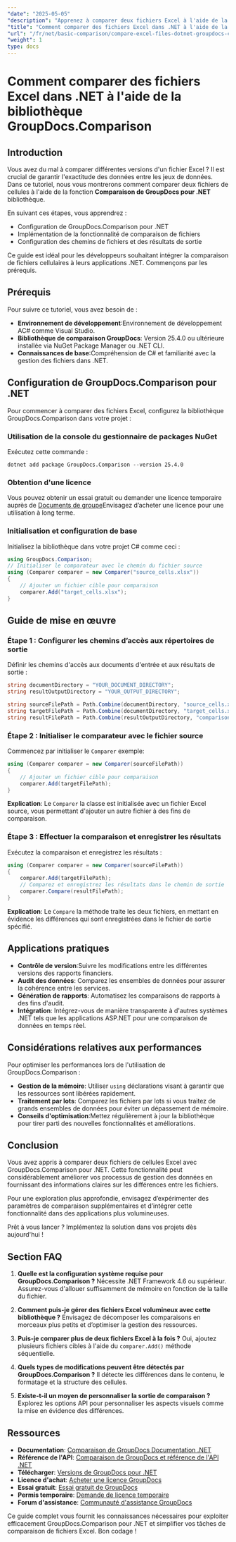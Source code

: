```yaml
---
"date": "2025-05-05"
"description": "Apprenez à comparer deux fichiers Excel à l'aide de la bibliothèque GroupDocs.Comparison pour .NET. Ce guide couvre la configuration, la mise en œuvre et les applications pratiques."
"title": "Comment comparer des fichiers Excel dans .NET à l'aide de la bibliothèque GroupDocs.Comparison"
"url": "/fr/net/basic-comparison/compare-excel-files-dotnet-groupdocs-comparison/"
"weight": 1
type: docs
---
```

# Comment comparer des fichiers Excel dans .NET à l'aide de la bibliothèque GroupDocs.Comparison

## Introduction

Vous avez du mal à comparer différentes versions d'un fichier Excel ? Il est crucial de garantir l'exactitude des données entre les jeux de données. Dans ce tutoriel, nous vous montrerons comment comparer deux fichiers de cellules à l'aide de la fonction **Comparaison de GroupDocs pour .NET** bibliothèque.

En suivant ces étapes, vous apprendrez :
- Configuration de GroupDocs.Comparison pour .NET
- Implémentation de la fonctionnalité de comparaison de fichiers
- Configuration des chemins de fichiers et des résultats de sortie

Ce guide est idéal pour les développeurs souhaitant intégrer la comparaison de fichiers cellulaires à leurs applications .NET. Commençons par les prérequis.

## Prérequis

Pour suivre ce tutoriel, vous avez besoin de :
- **Environnement de développement**:Environnement de développement AC# comme Visual Studio.
- **Bibliothèque de comparaison GroupDocs**: Version 25.4.0 ou ultérieure installée via NuGet Package Manager ou .NET CLI.
- **Connaissances de base**:Compréhension de C# et familiarité avec la gestion des fichiers dans .NET.

## Configuration de GroupDocs.Comparison pour .NET

Pour commencer à comparer des fichiers Excel, configurez la bibliothèque GroupDocs.Comparison dans votre projet :

### Utilisation de la console du gestionnaire de packages NuGet
Exécutez cette commande :
```shell
dotnet add package GroupDocs.Comparison --version 25.4.0
```

### Obtention d'une licence
Vous pouvez obtenir un essai gratuit ou demander une licence temporaire auprès de [Documents de groupe](https://purchase.groupdocs.com/temporary-license/)Envisagez d’acheter une licence pour une utilisation à long terme.

### Initialisation et configuration de base
Initialisez la bibliothèque dans votre projet C# comme ceci :
```csharp
using GroupDocs.Comparison;
// Initialiser le comparateur avec le chemin du fichier source
using (Comparer comparer = new Comparer("source_cells.xlsx"))
{
    // Ajouter un fichier cible pour comparaison
    comparer.Add("target_cells.xlsx");
}
```

## Guide de mise en œuvre

### Étape 1 : Configurer les chemins d’accès aux répertoires de sortie
Définir les chemins d'accès aux documents d'entrée et aux résultats de sortie :
```csharp
string documentDirectory = "YOUR_DOCUMENT_DIRECTORY";
string resultOutputDirectory = "YOUR_OUTPUT_DIRECTORY";

string sourceFilePath = Path.Combine(documentDirectory, "source_cells.xlsx");
string targetFilePath = Path.Combine(documentDirectory, "target_cells.xlsx");
string resultFilePath = Path.Combine(resultOutputDirectory, "comparison_result.xlsx");
```

### Étape 2 : Initialiser le comparateur avec le fichier source
Commencez par initialiser le `Comparer` exemple:
```csharp
using (Comparer comparer = new Comparer(sourceFilePath))
{
    // Ajouter un fichier cible pour comparaison
    comparer.Add(targetFilePath);
}
```
**Explication**: Le `Comparer` la classe est initialisée avec un fichier Excel source, vous permettant d'ajouter un autre fichier à des fins de comparaison.

### Étape 3 : Effectuer la comparaison et enregistrer les résultats
Exécutez la comparaison et enregistrez les résultats :
```csharp
using (Comparer comparer = new Comparer(sourceFilePath))
{
    comparer.Add(targetFilePath);
    // Comparez et enregistrez les résultats dans le chemin de sortie
    comparer.Compare(resultFilePath);
}
```
**Explication**: Le `Compare` la méthode traite les deux fichiers, en mettant en évidence les différences qui sont enregistrées dans le fichier de sortie spécifié.

## Applications pratiques

- **Contrôle de version**:Suivre les modifications entre les différentes versions des rapports financiers.
- **Audit des données**: Comparez les ensembles de données pour assurer la cohérence entre les services.
- **Génération de rapports**: Automatisez les comparaisons de rapports à des fins d'audit.
- **Intégration**: Intégrez-vous de manière transparente à d'autres systèmes .NET tels que les applications ASP.NET pour une comparaison de données en temps réel.

## Considérations relatives aux performances

Pour optimiser les performances lors de l'utilisation de GroupDocs.Comparison :

- **Gestion de la mémoire**: Utiliser `using` déclarations visant à garantir que les ressources sont libérées rapidement.
- **Traitement par lots**: Comparez les fichiers par lots si vous traitez de grands ensembles de données pour éviter un dépassement de mémoire.
- **Conseils d'optimisation**:Mettez régulièrement à jour la bibliothèque pour tirer parti des nouvelles fonctionnalités et améliorations.

## Conclusion

Vous avez appris à comparer deux fichiers de cellules Excel avec GroupDocs.Comparison pour .NET. Cette fonctionnalité peut considérablement améliorer vos processus de gestion des données en fournissant des informations claires sur les différences entre les fichiers.

Pour une exploration plus approfondie, envisagez d’expérimenter des paramètres de comparaison supplémentaires et d’intégrer cette fonctionnalité dans des applications plus volumineuses.

Prêt à vous lancer ? Implémentez la solution dans vos projets dès aujourd'hui !

## Section FAQ

1. **Quelle est la configuration système requise pour GroupDocs.Comparison ?** 
   Nécessite .NET Framework 4.6 ou supérieur. Assurez-vous d'allouer suffisamment de mémoire en fonction de la taille du fichier.

2. **Comment puis-je gérer des fichiers Excel volumineux avec cette bibliothèque ?**
   Envisagez de décomposer les comparaisons en morceaux plus petits et d’optimiser la gestion des ressources.

3. **Puis-je comparer plus de deux fichiers Excel à la fois ?**
   Oui, ajoutez plusieurs fichiers cibles à l'aide du `comparer.Add()` méthode séquentielle.

4. **Quels types de modifications peuvent être détectés par GroupDocs.Comparison ?**
   Il détecte les différences dans le contenu, le formatage et la structure des cellules.

5. **Existe-t-il un moyen de personnaliser la sortie de comparaison ?**
   Explorez les options API pour personnaliser les aspects visuels comme la mise en évidence des différences.

## Ressources

- **Documentation**: [Comparaison de GroupDocs Documentation .NET](https://docs.groupdocs.com/comparison/net/)
- **Référence de l'API**: [Comparaison de GroupDocs et référence de l'API .NET](https://reference.groupdocs.com/comparison/net/)
- **Télécharger**: [Versions de GroupDocs pour .NET](https://releases.groupdocs.com/comparison/net/)
- **Licence d'achat**: [Acheter une licence GroupDocs](https://purchase.groupdocs.com/buy)
- **Essai gratuit**: [Essai gratuit de GroupDocs](https://releases.groupdocs.com/comparison/net/)
- **Permis temporaire**: [Demande de licence temporaire](https://purchase.groupdocs.com/temporary-license/)
- **Forum d'assistance**: [Communauté d'assistance GroupDocs](https://forum.groupdocs.com/c/comparison/)

Ce guide complet vous fournit les connaissances nécessaires pour exploiter efficacement GroupDocs.Comparison pour .NET et simplifier vos tâches de comparaison de fichiers Excel. Bon codage !